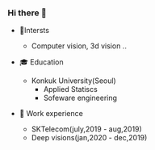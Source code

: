 ### Hi there 👋

<!--
**statjuns/statjuns** is a ✨ _special_ ✨ repository because its `README.md` (this file) appears on your GitHub profile.

- 🔭 I’m currently working on 
- 🌱 I’m currently learning ...
- 👯 I’m looking to collaborate on ...
- 🤔 I’m looking for help with ...
- 💬 Ask me about ...
- 📫 How to reach me: ...
- 😄 Pronouns: ...
- ⚡ Fun fact: ...
-->

- 👼Intersts
  - Computer vision, 3d vision .. 

- 🎓 Education
  - Konkuk University(Seoul)
    - Applied Statiscs
    - Sofeware engineering

- 🔭 Work experience
  - SKTelecom(july,2019 - aug,2019)
  - Deep visions(jan,2020 - dec,2019)
